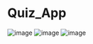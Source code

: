 # Quiz_App

![image](https://github.com/MokatilDev/Quiz-app/assets/115933192/08195e38-28b7-4f12-b909-6190269014e6)
![image](https://github.com/MokatilDev/Quiz-app/assets/115933192/ae751e55-b4a2-4044-a9d5-ced813669e89)
![image](https://github.com/MokatilDev/Quiz-app/assets/115933192/b47d056b-d5c4-4695-8f63-32e4d4ed1034)

